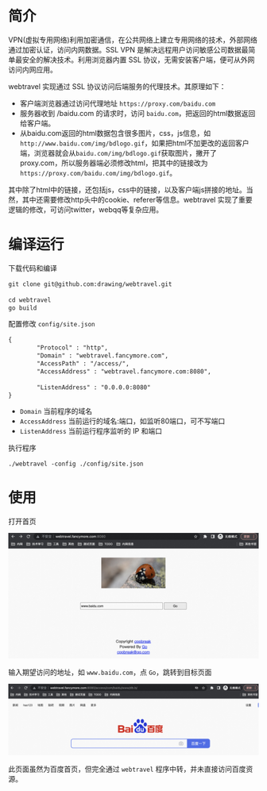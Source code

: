 
# 简介

VPN(虚拟专用网络)利用加密通信，在公共网络上建立专用网络的技术，外部网络通过加密认证，访问内网数据。SSL VPN 是解决远程用户访问敏感公司数据最简单最安全的解决技术。利用浏览器内置 SSL 协议，无需安装客户端，便可从外网访问内网应用。

webtravel 实现通过 SSL 协议访问后端服务的代理技术。其原理如下：

* 客户端浏览器通过访问代理地址 `https://proxy.com/baidu.com`
* 服务器收到 /baidu.com 的请求时，访问 `baidu.com`，把返回的html数据返回给客户端。
* 从baidu.com返回的html数据包含很多图片，css，js信息，如 `http://www.baidu.com/img/bdlogo.gif`，如果把html不加更改的返回客户端，浏览器就会从`baidu.com/img/bdlogo.gif`获取图片，撇开了 proxy.com，所以服务器端必须修改html，把其中的链接改为 `https://proxy.com/baidu.com/img/bdlogo.gif`。

其中除了html中的链接，还包括js，css中的链接，以及客户端js拼接的地址。当然，其中还需要修改http头中的cookie、referer等信息。webtravel 实现了重要逻辑的修改，可访问twitter，webqq等复杂应用。

# 编译运行

下载代码和编译

```
git clone git@github.com:drawing/webtravel.git

cd webtravel
go build
```

配置修改 `config/site.json`

```
{
        "Protocol" : "http",
        "Domain" : "webtravel.fancymore.com",
        "AccessPath" : "/access/",
        "AccessAddress" : "webtravel.fancymore.com:8080",

        "ListenAddress" : "0.0.0.0:8080"
}
```

* `Domain` 当前程序的域名
* `AccessAddress` 当前运行的域名:端口，如监听80端口，可不写端口
* `ListenAddress` 当前运行程序监听的 IP 和端口


执行程序
```
./webtravel -config ./config/site.json
```

# 使用

打开首页

![首页](./doc/homepage.png)

输入期望访问的地址，如 `www.baidu.com`，点 `Go`，跳转到目标页面

![baidu](./doc/baidupage.png)

此页面虽然为百度首页，但完全通过 `webtravel` 程序中转，并未直接访问百度资源。
